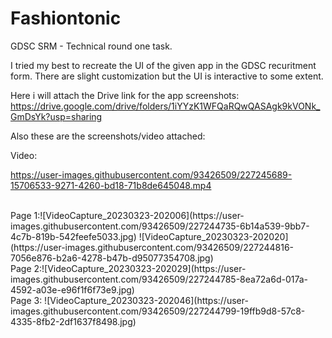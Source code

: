# Fashiontonic

GDSC SRM - Technical round one task.

I tried my best to recreate the UI of the given app in the GDSC recuritment form.
There are slight customization but the UI is interactive to some extent.

Here i will attach the Drive link for the app screenshots: https://drive.google.com/drive/folders/1iYYzK1WFQaRQwQASAgk9kVONk_GmDsYk?usp=sharing

Also these are the screenshots/video attached:

Video:

https://user-images.githubusercontent.com/93426509/227245689-15706533-9271-4260-bd18-71b8de645048.mp4

</br>
Page 1:![VideoCapture_20230323-202006](https://user-images.githubusercontent.com/93426509/227244735-6b14a539-9bb7-4c7b-819b-542feefe5033.jpg)
![VideoCapture_20230323-202020](https://user-images.githubusercontent.com/93426509/227244816-7056e876-b2a6-4278-b47b-d95077354708.jpg)

</br>
Page 2:![VideoCapture_20230323-202029](https://user-images.githubusercontent.com/93426509/227244785-8ea72a6d-017a-4592-a03e-e96f1f6f73e9.jpg)

</br>
Page 3:
![VideoCapture_20230323-202046](https://user-images.githubusercontent.com/93426509/227244799-19ffb9d8-57c8-4335-8fb2-2df1637f8498.jpg)


